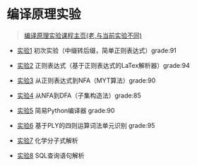# 编译原理实验 

> [编译原理实验课程主页(老,与当前实验不同)](https://www.yuque.com/antony-ovwk7/fg445v)

+ [实验1](experiment1) 初次实验（中缀转后缀，简单正则表达式）grade:91

+ [实验2](experiment2) 正则表达式（基于正则表达式的LaTex解析器）grade:94

+ [实验3](experiment3) 从正则表达式到NFA（MYT算法）grade:90

+ [实验4](experiment4) 从NFA到DFA（子集构造法）grade:85

+ [实验5](experiment5) 简易Python编译器 grade:90

+ [实验6](./experiment6/) 基于PLY的四则运算词法单元识别 grade:95

+ [实验7](./experiment7) 化学分子式解析

+ [实验8](./experiment8) SQL查询语句解析

